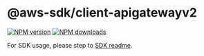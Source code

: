 # @aws-sdk/client-apigatewayv2

[![NPM version](https://img.shields.io/npm/v/@aws-sdk/client-apigatewayv2/rc.svg)](https://www.npmjs.com/package/@aws-sdk/client-apigatewayv2)
[![NPM downloads](https://img.shields.io/npm/dm/@aws-sdk/client-apigatewayv2.svg)](https://www.npmjs.com/package/@aws-sdk/client-apigatewayv2)

For SDK usage, please step to [SDK readme](https://github.com/aws/aws-sdk-js-v3).
